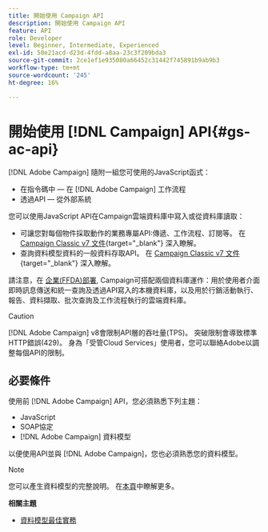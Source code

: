 ```yaml
---
title: 開始使用 Campaign API
description: 開始使用 Campaign API
feature: API
role: Developer
level: Beginner, Intermediate, Experienced
exl-id: 50e21acd-d23d-4fdd-a8aa-23c3f209bda3
source-git-commit: 2ce1ef1e935080a66452c31442f745891b9ab9b3
workflow-type: tm+mt
source-wordcount: '245'
ht-degree: 16%

---
```


# 開始使用 [!DNL Campaign] API{#gs-ac-api}

[!DNL Adobe Campaign] 隨附一組您可使用的JavaScript函式：

* 在指令碼中 — 在 [!DNL Adobe Campaign] 工作流程
* 透過API — 從外部系統

您可以使用JavaScript API在Campaign雲端資料庫中寫入或從資料庫讀取：

* 可讓您對每個物件採取動作的業務專屬API:傳遞、工作流程、訂閱等。 在 [Campaign Classic v7 文件](https://experienceleague.adobe.com/docs/campaign-classic/using/configuring-campaign-classic/api/business-oriented-apis.html){target=&quot;_blank&quot;} 深入瞭解。
* 查詢資料模型資料的一般資料存取API。 在 [Campaign Classic v7 文件](https://experienceleague.adobe.com/docs/campaign-classic/using/configuring-campaign-classic/api/data-oriented-apis.html){target=&quot;_blank&quot;} 深入瞭解。

請注意，在 [企業(FFDA)部署](../architecture/enterprise-deployment.md), Campaign可搭配兩個資料庫運作：用於使用者介面即時訊息傳送和統一查詢及透過API寫入的本機資料庫，以及用於行銷活動執行、報告、資料擷取、批次查詢及工作流程執行的雲端資料庫。

>[!CAUTION]
>
>[!DNL Adobe Campaign] v8會限制API層的吞吐量(TPS)。 突破限制會導致標準HTTP錯誤(429)。 身為「受管Cloud Services」使用者，您可以聯絡Adobe以調整每個API的限制。

## 必要條件

使用前 [!DNL Adobe Campaign] API，您必須熟悉下列主題：

* JavaScript
* SOAP協定
* [!DNL Adobe Campaign] 資料模型

以便使用API並與 [!DNL Adobe Campaign]，您也必須熟悉您的資料模型。

>[!NOTE]
>您可以產生資料模型的完整說明。 在[本頁](datamodel.md)中瞭解更多。


**相關主題**

* [資料模型最佳實務](datamodel-best-practices.md)
